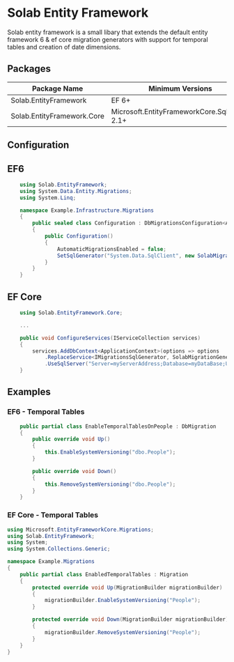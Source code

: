 # Solab Entity Framework

Solab entity framework is a small libary that extends the default entity framework 6 & ef core migration generators with support for temporal tables and creation of date dimensions.

## Packages
| Package Name               	| Minimum Versions                             	|                                 	|
|----------------------------	|----------------------------------------------	|---------------------------------	|
| Solab.EntityFramework      	| EF 6+                                        	| [Nuget](https://www.google.com) 	|
| Solab.EntityFramework.Core 	| Microsoft.EntityFrameworkCore.SqlServer 2.1+ 	| [Nuget](https://www.google.com) 	|


## Configuration

## EF6

```csharp
    using Solab.EntityFramework;
    using System.Data.Entity.Migrations;
    using System.Linq;

    namespace Example.Infrastructure.Migrations
    {
        public sealed class Configuration : DbMigrationsConfiguration<ApplicationContext>
        {
            public Configuration()
            {
                AutomaticMigrationsEnabled = false;
                SetSqlGenerator("System.Data.SqlClient", new SolabMigrationGenerator());
            }
        }
    }
```

## EF Core

```csharp
    using Solab.EntityFramework.Core;

    ...

    public void ConfigureServices(IServiceCollection services)
    {
        services.AddDbContext<ApplicationContext>(options => options
            .ReplaceService<IMigrationsSqlGenerator, SolabMigrationGenerator>()
            .UseSqlServer("Server=myServerAddress;Database=myDataBase;User Id=myUsername;Password=myPassword;"));
    }

```

## Examples
### EF6 - Temporal Tables
```csharp
    public partial class EnableTemporalTablesOnPeople : DbMigration
    {
        public override void Up()
        {
            this.EnableSystemVersioning("dbo.People");
        }

        public override void Down()
        {
            this.RemoveSystemVersioning("dbo.People");
        }
    }
```

### EF Core - Temporal Tables

```csharp
using Microsoft.EntityFrameworkCore.Migrations;
using Solab.EntityFramework;
using System;
using System.Collections.Generic;

namespace Example.Migrations
{
    public partial class EnabledTemporalTables : Migration
    {
        protected override void Up(MigrationBuilder migrationBuilder)
        {
            migrationBuilder.EnableSystemVersioning("People");
        }

        protected override void Down(MigrationBuilder migrationBuilder)
        {
            migrationBuilder.RemoveSystemVersioning("People");
        }
    }
}
```